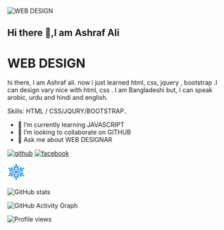 ![WEB DESIGN](https://scontent.fdac34-1.fna.fbcdn.net/v/t39.30808-6/296670789_760424731866803_3424271353896936469_n.jpg?stp=dst-jpg_p180x540&_nc_cat=111&ccb=1-7&_nc_sid=e3f864&_nc_eui2=AeF3eDCeyPmI4ZqAr5evu9ZeOsnMAtGkAoY6ycwC0aQChlxymhkTsd546SipqzUCJoU9GIuuXE8br6Ri8usel62x&_nc_ohc=0IkyYjFXwk4AX_NZcVS&_nc_zt=23&_nc_ht=scontent.fdac34-1.fna&oh=00_AT-P6ib81LttdjH2enXw5TWiLj5NW7BUcV6X0blhoZqMFA&oe=62ECADA2)
## Hi there 👋,I am Ashraf Ali
# WEB DESIGN


hi there,  I am Ashraf ali. now i just learned html, css,  jquery , bootstrap .I can design vary nice with html, css . I am Bangladeshi but, I can speak arobic,  urdu and hindi and english.

Skills:  HTML / CSS/JQURY/BOOTSTRAP..


- 🌱 I’m currently learning JAVASCRIPT 
- 👯 I’m looking to collaborate on GITHUB 
- 💬 Ask me about WEB DESIGNAR 


[<img src='https://cdn.jsdelivr.net/npm/simple-icons@3.0.1/icons/github.svg' alt='github' height='40'>](https://github.com/Ashraf)  [<img src='https://cdn.jsdelivr.net/npm/simple-icons@3.0.1/icons/facebook.svg' alt='facebook' height='40'>](https://www.facebook.com/https://web.facebook.com/PAPONAKONDH)  

<a href='https://archiveprogram.github.com/'><img src='https://raw.githubusercontent.com/acervenky/animated-github-badges/master/assets/acbadge.gif' width='40' height='40'></a> 

![GitHub stats](https://github-readme-stats.vercel.app/api?username=Ashraf&show_icons=true)  

![GitHub Activity Graph](https://activity-graph.herokuapp.com/graph?username=Ashraf)  

![Profile views](https://gpvc.arturio.dev/Ashraf)  
